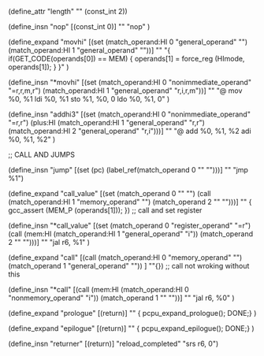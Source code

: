 (define_attr "length" "" (const_int 2))

(define_insn "nop"
  [(const_int 0)]
  ""
  "nop"
)

(define_expand "movhi"
  [(set (match_operand:HI 0 "general_operand" "")
 	(match_operand:HI 1 "general_operand" ""))]
  ""
  "{
    if(GET_CODE(operands[0]) == MEM) {
      operands[1] = force_reg (HImode, operands[1]);
    }
  }"
)

(define_insn "*movhi"
  [(set (match_operand:HI 0 "nonimmediate_operand" "=r,r,m,r")
   (match_operand:HI 1 "general_operand" "r,i,r,m"))]
  ""
  "@
  mov %0, %1
  ldi %0, %1
  sto %1, %0, 0
  ldo %0, %1, 0"
)

(define_insn "addhi3"
  [(set (match_operand:HI 0 "nonimmediate_operand" "=r,r")
    (plus:HI
    (match_operand:HI 1 "general_operand" "r,r")
    (match_operand:HI 2 "general_operand" "r,i")))]
  ""
  "@
  add %0, %1, %2
  adi %0, %1, %2"
)

;; CALL AND JUMPS

(define_insn "jump"
	[(set (pc)
	(label_ref(match_operand 0 "" "")))]
	""
	"jmp %1")

(define_expand "call_value"
  [(set (match_operand 0 "" "")
		(call (match_operand:HI 1 "memory_operand" "")
		 (match_operand 2 "" "")))]
  ""
{
  gcc_assert (MEM_P (operands[1]));
}) ;; call and set register

(define_insn "*call_value"
  [(set (match_operand 0 "register_operand" "=r")
	(call (mem:HI (match_operand:HI
		       1 "general_operand" "i"))
	      (match_operand 2 "" "")))]
    ""
    "jal r6, %1"
)


(define_expand "call"
  [(call (match_operand:HI 0 "memory_operand" "")
		(match_operand 1 "general_operand" ""))
    ]
  ""{}) ;; call not wroking without this

(define_insn "*call"
  [(call (mem:HI (match_operand:HI
		  0 "nonmemory_operand" "i"))
	 (match_operand 1 "" ""))]
    ""
    "jal r6, %0"
)


(define_expand "prologue"
  [(return)]
  "" {
    pcpu_expand_prologue();
    DONE;}
  )

(define_expand "epilogue"
  [(return)]
  "" {
    pcpu_expand_epilogue();
    DONE;}
  )

(define_insn "returner"
  [(return)]
  "reload_completed"
  "srs r6, 0")
